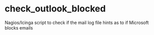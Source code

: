 # check_outlook_blocked
Nagios/Icinga script to check if the mail log file hints as to if Microsoft blocks emails
